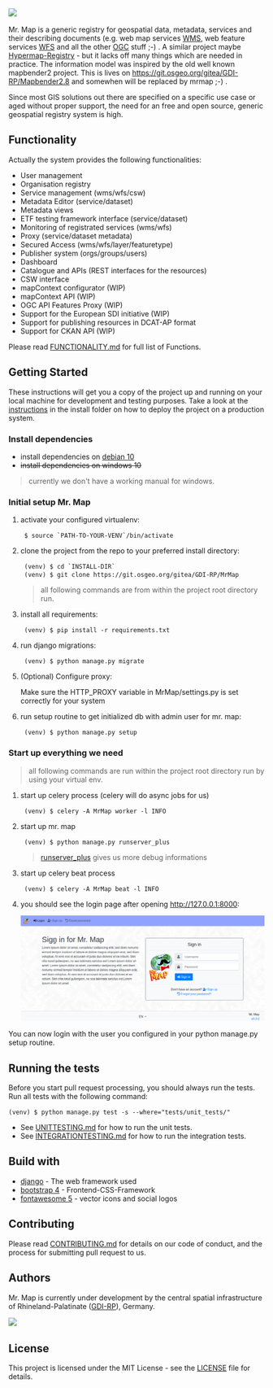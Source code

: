 <img src="https://git.osgeo.org/gitea/GDI-RP/MrMap/raw/branch/pre_master/MrMap/static/images/mr_map.png" width="200">

Mr. Map is a generic registry for geospatial data, metadata, services and their describing documents (e.g. web map services [WMS](https://www.opengeospatial.org/standards/wms), web feature services [WFS](https://www.opengeospatial.org/standards/wfs) and all the other [OGC](http://www.opengeospatial.org/) stuff ;-) . A similar project maybe [Hypermap-Registry](http://cga-harvard.github.io/Hypermap-Registry/) - but it lacks off many things which are needed in practice. The information model was inspired by the old well known mapbender2 project. This is lives on https://git.osgeo.org/gitea/GDI-RP/Mapbender2.8 and somewhen will be replaced by mrmap ;-) .

Since most GIS solutions out there are specified on a specific use case or aged without proper support, the need for an free and open source, generic geospatial registry system is high.

## Functionality
Actually the system provides the following functionalities:

* User management
* Organisation registry
* Service management (wms/wfs/csw)
* Metadata Editor (service/dataset)
* Metadata views
* ETF testing framework interface (service/dataset)
* Monitoring of registrated services (wms/wfs)
* Proxy (service/dataset metadata)
* Secured Access (wms/wfs/layer/featuretype)
* Publisher system (orgs/groups/users)
* Dashboard
* Catalogue and APIs (REST interfaces for the resources)
* CSW interface
* mapContext configurator (WIP)
* mapContext API (WIP)
* OGC API Features Proxy (WIP)
* Support for the European SDI initiative (WIP)
* Support for publishing resources in DCAT-AP format   
* Support for CKAN API (WIP)

Please read [FUNCTIONALITY.md](FUNCTIONALITY.md) for full list of Functions.
  

## Getting Started
These instructions will get you a copy of the project up and running on your local machine for development and testing purposes. Take a look at the [instructions](https://git.osgeo.org/gitea/GDI-RP/MrMap/src/branch/pre_master/install) in the install folder on how to deploy the project on a production system.

### Install dependencies
* install dependencies on [debian 10](INSTALLDEB10.md)
* <del>install dependencies on windows 10</del> 
> currently we don't have a working manual for windows. 

### Initial setup Mr. Map
1. activate your configured virtualenv:
        
        $ source `PATH-TO-YOUR-VENV`/bin/activate

1. clone the project from the repo to your preferred install directory:
        
        (venv) $ cd `INSTALL-DIR`
        (venv) $ git clone https://git.osgeo.org/gitea/GDI-RP/MrMap 

    > all following commands are from within the project root directory run.

1. install all requirements:

        (venv) $ pip install -r requirements.txt
        
1. run django migrations:

        (venv) $ python manage.py migrate

1. (Optional) Configure proxy:
    
    Make sure the HTTP_PROXY variable in MrMap/settings.py is set correctly for your system

1. run setup routine to get initialized db with admin user for mr. map:
        
        (venv) $ python manage.py setup
        
### Start up everything we need
> all following commands are run within the project root directory run by using your virtual env.
       
1. start up celery process (celery will do async jobs for us)

        (venv) $ celery -A MrMap worker -l INFO
        
1. start up mr. map

        (venv) $ python manage.py runserver_plus
    > [runserver_plus](https://django-extensions.readthedocs.io/en/latest/runserver_plus.html) gives us more debug informations

1. start up celery beat process

        (venv) $ celery -A MrMap beat -l INFO
   

1. you should see the login page after opening http://127.0.0.1:8000:

    ![login page](mrmap_loginpage.png)
    
You can now login with the user you configured in your python manage.py setup routine.

## Running the tests
Before you start pull request processing, you should always run the tests.
Run all tests with the following command:

    (venv) $ python manage.py test -s --where="tests/unit_tests/"

* See [UNITTESTING.md](UNITTESTING.md) for how to run the unit tests.
* See [INTEGRATIONTESTING.md](INTEGRATIONTESTING.md) for how to run the integration tests.

<!--ToDo:
##Deployment
What to do here?
-->

## Build with
* [django](https://www.djangoproject.com/) - The web framework used
* [bootstrap 4](https://getbootstrap.com/) - Frontend-CSS-Framework
* [fontawesome 5](https://fontawesome.com/) - vector icons and social logos

## Contributing
Please read [CONTRIBUTING.md](CONTRIBUTING.md) for details on our code of conduct, and the process for submitting pull request to us.

## Authors
Mr. Map is currently under development by the central spatial infrastructure of Rhineland-Palatinate 
([GDI-RP](https://www.geoportal.rlp.de/mediawiki/index.php/Zentrale_Stelle_GDI-RP)), Germany.


<img src="https://www.geoportal.rlp.de/static/useroperations/images/logo-gdi.png" width="200">

## License
This project is licensed under the MIT License - see the [LICENSE](LICENSE) file for details.
